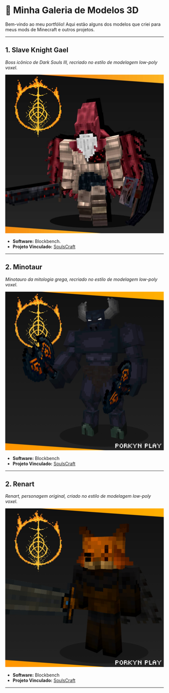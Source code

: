 # 🎨 Minha Galeria de Modelos 3D

Bem-vindo ao meu portfólio! Aqui estão alguns dos modelos que criei para meus mods de Minecraft e outros projetos.

---

## 1. Slave Knight Gael
*Boss icônico de Dark Souls III, recriado no estilo de modelagem low-poly voxel.*

<img src="assets/gael_model.png" width="600"/>

*   **Software:** Blockbench.
*   **Projeto Vinculado:** [SoulsCraft](LINK-PARA-O-REPOSITORIO-DO-MOD)

---

## 2. Minotaur
*Minotauro da mitologia grega, recriado no estilo de modelagem low-poly voxel.*

<img src="assets/minotauro_model.jpg" width="600"/>

*   **Software:** Blockbench
*   **Projeto Vinculado:** [SoulsCraft](LINK-PARA-O-REPOSITORIO-DO-OUTRO-MOD)

---

## 2. Renart
*Renart, personagem original, criado no estilo de modelagem low-poly voxel.*

<img src="assets/renart_model.png" width="600"/>

*   **Software:** Blockbench
*   **Projeto Vinculado:** [SoulsCraft](LINK-PARA-O-REPOSITORIO-DO-OUTRO-MOD)

---
